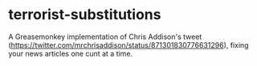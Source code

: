 # terrorist-substitutions
A Greasemonkey implementation of Chris Addison's tweet (https://twitter.com/mrchrisaddison/status/871301830776631296), fixing your news articles one cunt at a time.
